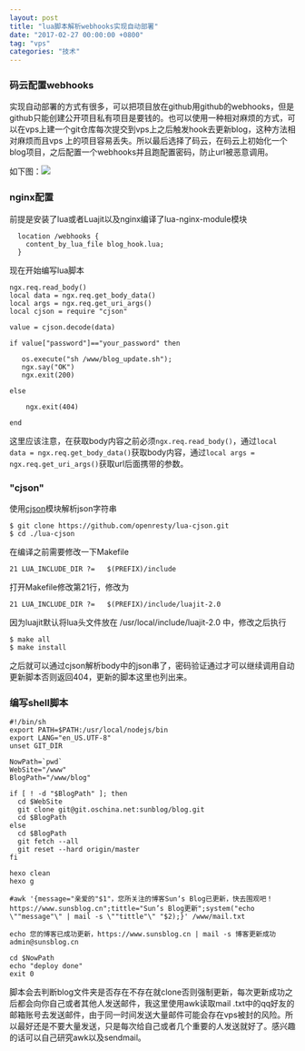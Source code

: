 ```yaml
---
layout: post
title: "lua脚本解析webhooks实现自动部署"
date: "2017-02-27 00:00:00 +0800"
tag: "vps"
categories: "技术"
---
```


### 码云配置webhooks

实现自动部署的方式有很多，可以把项目放在github用github的webhooks，但是github只能创建公开项目私有项目是要钱的。也可以使用一种相对麻烦的方式，可以在vps上建一个git仓库每次提交到vps上之后触发hook去更新blog，这种方法相对麻烦而且vps
上的项目容易丢失。所以最后选择了码云，在码云上初始化一个blog项目，之后配置一个webhooks并且跑配置密码，防止url被恶意调用。

<!--more-->  


如下图：![](https://olef5l6y5.qnssl.com/mayunwebhooks.png?imageView2/0/q/75|watermark/2/text/U3VuJ3MgQmxvZw==/font/5a6L5L2T/fontsize/280/fill/I0Y2MEU1Mg==/dissolve/100/gravity/SouthEast/dx/10/dy/10|imageslim)

### nginx配置
前提是安装了lua或者Luajit以及nginx编译了lua-nginx-module模块
```
  location /webhooks {
    content_by_lua_file blog_hook.lua;
  }
```
现在开始编写lua脚本
```
ngx.req.read_body()
local data = ngx.req.get_body_data()
local args = ngx.req.get_uri_args()
local cjson = require "cjson"

value = cjson.decode(data)

if value["password"]=="your_password" then

   os.execute("sh /www/blog_update.sh");
   ngx.say("OK")
   ngx.exit(200)

else

    ngx.exit(404)

end
```
这里应该注意，在获取body内容之前必须`ngx.req.read_body()`，通过`local data = ngx.req.get_body_data()`获取body内容，通过`local args = ngx.req.get_uri_args()`获取url后面携带的参数。

### "cjson"
使用[cjson](https://github.com/openresty/lua-cjson)模块解析json字符串

```
$ git clone https://github.com/openresty/lua-cjson.git
$ cd ./lua-cjson
```

在编译之前需要修改一下Makefile

```
21 LUA_INCLUDE_DIR ?=   $(PREFIX)/include
```

打开Makefile修改第21行，修改为

```
21 LUA_INCLUDE_DIR ?=   $(PREFIX)/include/luajit-2.0
```

因为luajit默认将lua头文件放在 /usr/local/include/luajit-2.0 中，修改之后执行

```
$ make all
$ make install
```

之后就可以通过cjson解析body中的json串了，密码验证通过才可以继续调用自动更新脚本否则返回404，更新的脚本这里也列出来。
### 编写shell脚本

```
#!/bin/sh
export PATH=$PATH:/usr/local/nodejs/bin
export LANG="en_US.UTF-8"
unset GIT_DIR 

NowPath=`pwd`
WebSite="/www"
BlogPath="/www/blog"

if [ ! -d "$BlogPath" ]; then
  cd $WebSite
  git clone git@git.oschina.net:sunblog/blog.git
  cd $BlogPath
else
  cd $BlogPath
  git fetch --all
  git reset --hard origin/master
fi

hexo clean
hexo g

#awk '{message="亲爱的"$1"，您所关注的博客Sun‘s Blog已更新，快去围观吧！https://www.sunsblog.cn";tittle="Sun’s Blog更新";system("echo \""message"\" | mail -s \""tittle"\" "$2);}' /www/mail.txt

echo 您的博客已成功更新，https://www.sunsblog.cn | mail -s 博客更新成功 admin@sunsblog.cn

cd $NowPath
echo "deploy done"
exit 0
```

脚本会去判断blog文件夹是否存在不存在就clone否则强制更新，每次更新成功之后都会向你自己或者其他人发送邮件，我这里使用awk读取mail
.txt中的qq好友的邮箱账号去发送邮件，由于同一时间发送大量邮件可能会存在vps被封的风险。所以最好还是不要大量发送，只是每次给自己或者几个重要的人发送就好了。感兴趣的话可以自己研究awk以及sendmail。